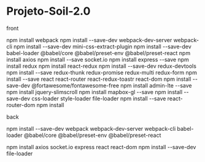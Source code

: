 # Projeto-Soil-2.0

front

npm install webpack
npm install --save-dev webpack-dev-server webpack-cli
npm install --save-dev mini-css-extract-plugin
npm install --save-dev babel-loader @babel/core @babel/preset-env @babel/preset-react
npm install axios
npm install --save socket.io
npm install express --save
npm install redux
npm install react-redux
npm install --save-dev redux-devtools
npm install --save redux-thunk redux-promise redux-multi redux-form
npm install --save react react-router react-redux-toastr react-dom
npm install --save-dev @fortawesome/fontawesome-free
npm install admin-lte --save
npm install jquery-slimscroll
npm install mapbox-gl --save
npm install --save-dev css-loader style-loader file-loader
npm install --save react-router-dom
npm install

back


npm install --save-dev webpack webpack-dev-server webpack-cli babel-loader @babel/core @babel/preset-env @babel/preset-react

npm install axios socket.io express react react-dom 
npm install --save-dev file-loader

